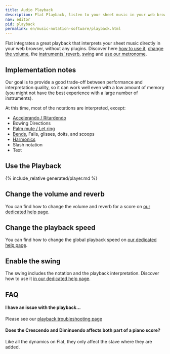```yaml
---
title: Audio Playback
description: Flat Playback, listen to your sheet music in your web browser with Flat. Discover the different settings available in our Audio Playback.
nav: editor
pid: playback
permalink: en/music-notation-software/playback.html
---
```


Flat integrates a great playback that interprets your sheet music directly in your web browser, without any plugins. Discover here [how to use it](#use-the-playback), [change the volume](#change-the-volume), the [instruments' reverb](#customize-the-instruments-reverb), [swing](#enable-the-swing) and [use our metronome](/help/en/music-notation-software/metronome.html).

## Implementation notes

Our goal is to provide a good trade-off between performance and interpretation quality, so it can work well even with a low amount of memory (you might not have the best experience with a large number of instruments).

At this time, most of the notations are interpreted, except:

* [Accelerando / Ritardendo](/help/en/music-notation-software/tempo-changes.html)
* Bowing Directions
* [Palm mute / Let ring](/help/en/music-notation-software/plucked-ranges.html)
* [Bends](/help/en/music-notation-software/bends.html), Falls, glisses, doits, and scoops
* [Harmonics](/help/en/music-notation-software/harmonic.html)
* Slash notation
* Text

## Use the Playback

{% include_relative generated/player.md %}

## Change the volume and reverb

You can find how to change the volume and reverb for a score on [our dedicated help page](/help/en/music-notation-software/audio-settings.html).

## Change the playback speed

You can find how to change the global playback speed on [our dedicated help page](/help/en/music-notation-software/playback-speed.html).

## Enable the swing

The swing includes the notation and the playback interpretation. Discover how to use it [in our dedicated help page](/help/en/music-notation-software/swing.html).

## FAQ

#### I have an issue with the playback...

Please see our [playback troubleshooting page](/help/en/music-notation-software/playback-troubleshooting.html)

#### Does the Crescendo and Diminuendo affects both part of a piano score?

Like all the dynamics on Flat, they only affect the stave where they are added.